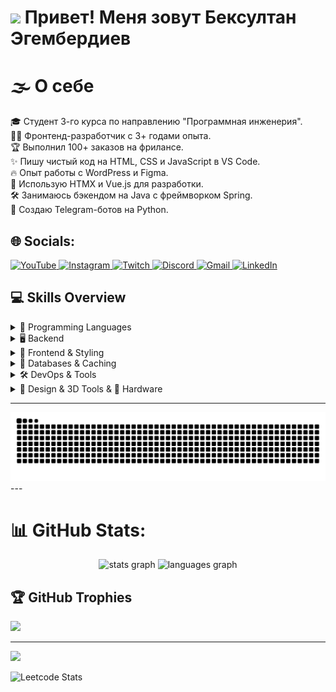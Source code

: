 ![](https://user-images.githubusercontent.com/18350557/176309783-0785949b-9127-417c-8b55-ab5a4333674e.gif) Привет! Меня зовут Бексултан Эгембердиев
========================================================================================================================================

# 🌫️ О себе  

🎓 Студент 3-го курса по направлению "Программная инженерия".                                                  
👨‍💻 Фронтенд-разработчик с 3+ годами опыта.                                                                                         
🏆 Выполнил 100+ заказов на фрилансе.                                                                                    
✨ Пишу чистый код на HTML, CSS и JavaScript в VS Code.                                                                                   
🔥 Опыт работы с WordPress и Figma.                                                                                           
🚀 Использую HTMX и Vue.js для разработки.                                                                                        
🛠️ Занимаюсь бэкендом на Java с фреймворком Spring.                                                                                               
🤖 Создаю Telegram-ботов на Python.                                                                                                                  


## 🌐 Socials:
<div align="left">
  <a href="https://www.youtube.com/@Faybmi" target="_blank">
    <img src="https://img.shields.io/static/v1?message=Youtube&logo=youtube&label=&color=FF0000&logoColor=white&labelColor=&style=for-the-badge" height="35" alt="YouTube" />
  </a>
  <a href="https://www.instagram.com/meyigi_" target="_blank">
    <img src="https://img.shields.io/static/v1?message=Instagram&logo=instagram&label=&color=E4405F&logoColor=white&labelColor=&style=for-the-badge" height="35" alt="Instagram" />
  </a>
  <a href="https://www.twitch.tv/meyigi" target="_blank">
    <img src="https://img.shields.io/static/v1?message=Twitch&logo=twitch&label=&color=9146FF&logoColor=white&labelColor=&style=for-the-badge" height="35" alt="Twitch" />
  </a>
  <a href="https://discord.com/channels/@me" target="_blank">
    <img src="https://img.shields.io/static/v1?message=Discord&logo=discord&label=&color=7289DA&logoColor=white&labelColor=&style=for-the-badge" height="35" alt="Discord" />
  </a>
  <a href="mailto:kanybekovdaniel069@gmail.com">
    <img src="https://img.shields.io/static/v1?message=Gmail&logo=gmail&label=&color=D14836&logoColor=white&labelColor=&style=for-the-badge" height="35" alt="Gmail" />
  </a>
  <a href="https://www.linkedin.com/in/daniel-kanybekov-518917296/" target="_blank">
    <img src="https://img.shields.io/static/v1?message=LinkedIn&logo=linkedin&label=&color=0077B5&logoColor=white&labelColor=&style=for-the-badge" height="35" alt="LinkedIn" />
  </a>
</div>



## 💻 Skills Overview

<details>
  <summary>🚀 Programming Languages</summary>
  
  ![C++](https://img.shields.io/badge/c++-%2300599C.svg?style=for-the-badge&logo=c%2B%2B&logoColor=white)
  ![Python](https://img.shields.io/badge/python-3670A0?style=for-the-badge&logo=python&logoColor=ffdd54)
  ![JavaScript](https://img.shields.io/badge/javascript-%23323330.svg?style=for-the-badge&logo=javascript&logoColor=%23F7DF1E)
  ![TypeScript](https://img.shields.io/badge/typescript-%23007ACC.svg?style=for-the-badge&logo=typescript&logoColor=white)
  ![Go](https://img.shields.io/badge/go-%2300ADD8.svg?style=for-the-badge&logo=go&logoColor=white)
  ![Java](https://img.shields.io/badge/java-%23ED8B00.svg?style=for-the-badge&logo=openjdk&logoColor=white)
  ![Kotlin](https://img.shields.io/badge/kotlin-%237F52FF.svg?style=for-the-badge&logo=kotlin&logoColor=white)
  ![MATLAB](https://img.shields.io/badge/matlab-%23FF8000.svg?style=for-the-badge&logo=mathworks&logoColor=white)
</details>


<details>
  <summary>🖥️ Backend</summary>
  
  ![Django](https://img.shields.io/badge/django-%23092E20.svg?style=for-the-badge&logo=django&logoColor=white)![DjangoREST](https://img.shields.io/badge/DJANGO-REST-ff1709?style=for-the-badge&logo=django&logoColor=white&color=ff1709&labelColor=gray)![FastAPI](https://img.shields.io/badge/FastAPI-005571?style=for-the-badge&logo=fastapi)![Flask](https://img.shields.io/badge/flask-%23000.svg?style=for-the-badge&logo=flask&logoColor=white)![Nginx](https://img.shields.io/badge/nginx-%23009639.svg?style=for-the-badge&logo=nginx&logoColor=white)![RabbitMQ](https://img.shields.io/badge/RabbitMQ-%23FF6600.svg?style=for-the-badge&logo=rabbitmq&logoColor=white)![Celery](https://img.shields.io/badge/Celery-%2337814A.svg?style=for-the-badge&logo=celery&logoColor=white)![JWT](https://img.shields.io/badge/JWT-black?style=for-the-badge&logo=JSON%20web%20tokens)![Jinja](https://img.shields.io/badge/jinja-white.svg?style=for-the-badge&logo=jinja&logoColor=black)
</details>

<details>
  <summary>🎨 Frontend & Styling</summary>
  
  ![React](https://img.shields.io/badge/react-%2320232a.svg?style=for-the-badge&logo=react&logoColor=%2361DAFB)![Vue.js](https://img.shields.io/badge/vue.js-%2335495e.svg?style=for-the-badge&logo=vuedotjs&logoColor=%234FC08D)![Next.js](https://img.shields.io/badge/next.js-%23000000.svg?style=for-the-badge&logo=nextdotjs&logoColor=white)![Nuxt.js](https://img.shields.io/badge/nuxt.js-%2300C58E.svg?style=for-the-badge&logo=nuxtdotjs&logoColor=white)![HTML5](https://img.shields.io/badge/html5-%23E34F26.svg?style=for-the-badge&logo=html5&logoColor=white)![CSS3](https://img.shields.io/badge/css3-%231572B6.svg?style=for-the-badge&logo=css3&logoColor=white)![TailwindCSS](https://img.shields.io/badge/tailwindcss-%2338B2AC.svg?style=for-the-badge&logo=tailwind-css&logoColor=white)![Bootstrap](https://img.shields.io/badge/bootstrap-%238511FA.svg?style=for-the-badge&logo=bootstrap&logoColor=white)
</details>

<details> 
  <summary>👖 Databases & Caching</summary>

  ![PostgreSQL](https://img.shields.io/badge/postgres-%23316192.svg?style=for-the-badge&logo=postgresql&logoColor=white) ![MySQL](https://img.shields.io/badge/mysql-4479A1.svg?style=for-the-badge&logo=mysql&logoColor=white) ![MongoDB](https://img.shields.io/badge/MongoDB-%234ea94b.svg?style=for-the-badge&logo=mongodb&logoColor=white) ![Redis](https://img.shields.io/badge/redis-%23DD0031.svg?style=for-the-badge&logo=redis&logoColor=white)  
</details>

<details>
  <summary>🛠️ DevOps & Tools</summary>
  
  ![Linux](https://img.shields.io/badge/Linux-%23FCC624.svg?style=for-the-badge&logo=linux&logoColor=black)  ![Docker](https://img.shields.io/badge/docker-%230db7ed.svg?style=for-the-badge&logo=docker&logoColor=white)  ![Git](https://img.shields.io/badge/git-%23F05033.svg?style=for-the-badge&logo=git&logoColor=white)  ![GitHub](https://img.shields.io/badge/github-%23121011.svg?style=for-the-badge&logo=github&logoColor=white)  ![Jira](https://img.shields.io/badge/jira-%230A0FFF.svg?style=for-the-badge&logo=jira&logoColor=white)  ![Notion](https://img.shields.io/badge/Notion-%23000000.svg?style=for-the-badge&logo=notion&logoColor=white)  ![AWS](https://img.shields.io/badge/AWS-%23FF9900.svg?style=for-the-badge&logo=amazon-aws&logoColor=white)  ![Vercel](https://img.shields.io/badge/vercel-%23000000.svg?style=for-the-badge&logo=vercel&logoColor=white)
</details>

<details> 
  <summary>🎨 Design & 3D Tools & 📱 Hardware</summary>

  ![Gimp](https://img.shields.io/badge/Gimp-657D8B?style=for-the-badge&logo=gimp&logoColor=FFFFFF)  ![Blender](https://img.shields.io/badge/blender-%23F5792A.svg?style=for-the-badge&logo=blender&logoColor=white)  ![Raspberry Pi](https://img.shields.io/badge/-Raspberry_Pi-C51A4A?style=for-the-badge&logo=Raspberry-Pi)  ![Arduino](https://img.shields.io/badge/-Arduino-00979D?style=for-the-badge&logo=Arduino&logoColor=white)
</details>


---
<picture>
  <source media="(prefers-color-scheme: dark)" srcset="https://raw.githubusercontent.com/MeyiGi/MeyiGi/output/github-snake-dark.svg" />
  <source media="(prefers-color-scheme: light)" srcset="https://raw.githubusercontent.com/MeyiGi/MeyiGi/output/github-snake.svg" />
  <img alt="github-snake" src="https://raw.githubusercontent.com/MeyiGi/MeyiGi/output/github-snake.svg" />
</picture>
---

# 📊 GitHub Stats:
<div align="center">
  <img src="https://github-readme-stats.vercel.app/api?username=MeyiGi&hide_title=false&hide_rank=false&show_icons=true&include_all_commits=true&count_private=true&disable_animations=false&theme=dracula&locale=en&hide_border=false" height="150" alt="stats graph"  />
  <img src="https://github-readme-stats.vercel.app/api/top-langs?username=MeyiGi&locale=en&hide_title=false&layout=compact&card_width=320&langs_count=5&theme=dracula&hide_border=false" height="150" alt="languages graph"  />
</div>

## 🏆 GitHub Trophies
![](https://github-profile-trophy.vercel.app/?username=meyigi&theme=dracula&no-frame=false&no-bg=true&margin-w=4)

---
[![](https://visitcount.itsvg.in/api?id=meyigi&icon=0&color=0)](https://visitcount.itsvg.in)

<!-- Proudly created with GPRM ( https://gprm.itsvg.in ) -->

![Leetcode Stats](https://leetcard.jacoblin.cool/MeyiGi?theme=unicorn)
